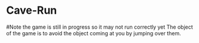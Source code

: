 # Cave-Run
#Note the game is still in progress so it may not run correctly yet
The object of the game is to avoid the object coming at you by jumping over them. 
